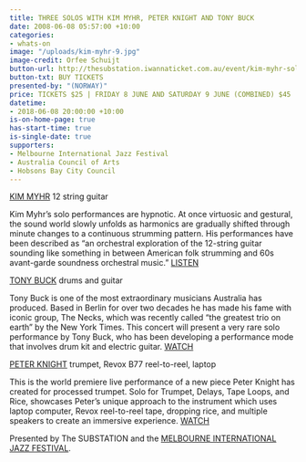 ```yaml
---
title: THREE SOLOS WITH KIM MYHR, PETER KNIGHT AND TONY BUCK
date: 2008-06-08 05:57:00 +10:00
categories:
- whats-on
image: "/uploads/kim-myhr-9.jpg"
image-credit: Orfee Schuijt
button-url: http://thesubstation.iwannaticket.com.au/event/kim-myhr-solo-with-peter-knight-MTQzNzA
button-txt: BUY TICKETS
presented-by: "(NORWAY)"
price: TICKETS $25 | FRIDAY 8 JUNE AND SATURDAY 9 JUNE (COMBINED) $45
datetime:
- 2018-06-08 20:00:00 +10:00
is-on-home-page: true
has-start-time: true
is-single-date: true
supporters:
- Melbourne International Jazz Festival
- Australia Council of Arts
- Hobsons Bay City Council
---
```


[KIM MYHR](http://www.kimmyhr.com/) 12 string guitar <br>

Kim Myhr’s solo performances are hypnotic. At once virtuosic and gestural, the sound world slowly unfolds as harmonics are gradually shifted through minute changes to a continuous strumming pattern. His performances have been described as “an orchestral exploration of the 12-string guitar sounding like something in between American folk strumming and 60s avant-garde soundness orchestral music.” [LISTEN
](https://www.youtube.com/watch?v=phFRdRN-H1A)


[TONY BUCK](http://tony-buck.com/) drums and guitar <br>

Tony Buck is one of the most extraordinary musicians Australia has produced. Based in Berlin for over two decades he has made his fame with iconic group, The Necks, which was recently called “the greatest trio on earth” by the New York Times. This concert will present a very rare solo performance by Tony Buck, who has been developing a performance mode that involves drum kit and electric guitar. [WATCH](https://www.youtube.com/watch?v=HW6d6DnWiJ0)


[PETER KNIGHT](http://peterknightmusic.com/) trumpet, Revox B77 reel-to-reel, laptop <br>

This is the world premiere live performance of a new piece Peter Knight has created for processed trumpet. Solo for Trumpet, Delays, Tape Loops, and Rice, showcases Peter’s unique approach to the instrument which uses laptop computer, Revox reel-to-reel tape, dropping rice, and multiple speakers to create an immersive experience. [WATCH](https://www.youtube.com/watch?v=WStrnakAJIE)


Presented by The SUBSTATION and the [MELBOURNE INTERNATIONAL JAZZ FESTIVAL](http://melbournejazz.com/).
